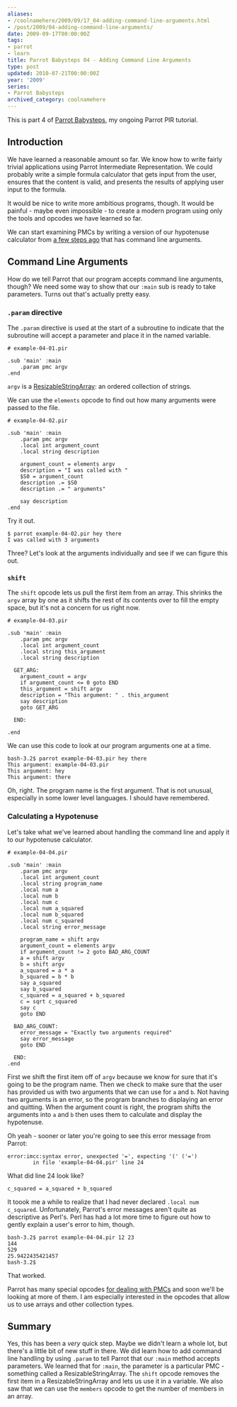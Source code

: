 ```yaml
---
aliases:
- /coolnamehere/2009/09/17_04-adding-command-line-arguments.html
- /post/2009/04-adding-command-line-arguments/
date: 2009-09-17T00:00:00Z
tags:
- parrot
- learn
title: Parrot Babysteps 04 - Adding Command Line Arguments
type: post
updated: 2010-07-21T00:00:00Z
year: '2009'
series:
- Parrot Babysteps
archived_category: coolnamehere
---
```


[Parrot Babysteps]: /post/2009/parrot-babysteps/
This is part 4 of [Parrot Babysteps][], my ongoing Parrot PIR tutorial.
<!--more-->

## Introduction

We have learned a reasonable amount so far.
We know how to write fairly trivial applications using Parrot
Intermediate Representation. We could probably write a simple formula
calculator that gets input from the user, ensures that the content is valid,
and presents the results of applying user input to the formula.

It would be nice to write more ambitious programs, though. It would be
painful - maybe even impossible - to create a modern program using only
the tools and opcodes we have learned so far.

[a few steps ago]: /post/2009/02-variables-and-types/

We can start examining PMCs by writing a version of our hypotenuse calculator
from [a few steps ago][] that has command line
arguments.

## Command Line Arguments

How do we tell Parrot that our program accepts command line arguments, though?
We need some way to show that our `:main` sub is ready to take parameters.
Turns out that's actually pretty easy.

### `.param` directive

The `.param` directive is used at the start of a subroutine to indicate
that the subroutine will accept a parameter and place it in the named
variable.

    # example-04-01.pir

    .sub 'main' :main
        .param pmc argv
    .end

`argv` is a [ResizableStringArray](http://docs.parrot.org/parrot/latest/html/src/pmc/resizablestringarray.pmc.html):
an ordered collection of strings.

We can use the `elements` opcode to find out how many arguments were passed to the file.

    # example-04-02.pir

    .sub 'main' :main
        .param pmc argv
        .local int argument_count
        .local string description

        argument_count = elements argv
        description = "I was called with "
        $S0 = argument_count
        description .= $S0
        description .= " arguments"

        say description
    .end

Try it out.

    $ parrot example-04-02.pir hey there
    I was called with 3 arguments

Three? Let's look at the arguments individually and see if we can figure this out.

### `shift`

The `shift` opcode lets us pull the first item from an array. This shrinks
the `argv` array by one as it shifts the rest of its contents over to fill
the empty space, but it's not a concern for us right now.

    # example-04-03.pir

    .sub 'main' :main
        .param pmc argv
        .local int argument_count
        .local string this_argument
        .local string description

      GET_ARG:
        argument_count = argv
        if argument_count <= 0 goto END
        this_argument = shift argv
        description = "This argument: " . this_argument
        say description
        goto GET_ARG

      END:

    .end

We can use this code to look at our program arguments one at a time.

    bash-3.2$ parrot example-04-03.pir hey there
    This argument: example-04-03.pir
    This argument: hey
    This argument: there

Oh, right. The program name is the first argument. That is not unusual,
especially in some lower level languages. I should have remembered.

### Calculating a Hypotenuse

Let's take what we've learned about handling the command line and apply it to
our hypotenuse calculator.

    # example-04-04.pir

    .sub 'main' :main
        .param pmc argv
        .local int argument_count
        .local string program_name
        .local num a
        .local num b
        .local num c
        .local num a_squared
        .local num b_squared
        .local num c_squared
        .local string error_message

        program_name = shift argv
        argument_count = elements argv
        if argument_count != 2 goto BAD_ARG_COUNT
        a = shift argv
        b = shift argv
        a_squared = a * a
        b_squared = b * b
        say a_squared
        say b_squared
        c_squared = a_squared + b_squared
        c = sqrt c_squared
        say c
        goto END

      BAD_ARG_COUNT:
        error_message = "Exactly two arguments required"
        say error_message
        goto END

      END:
    .end

First we shift the first item off of `argv` because we know for sure that it's
going to be the program name. Then we check to make sure that the user has
provided us with two arguments that we can use for `a` and `b`. Not having two
arguments is an error, so the program branches to displaying an error and 
quitting. When the argument count is right, the program shifts the 
arguments into `a` and `b` then uses them to calculate and display the 
hypotenuse.

Oh yeah - sooner or later you're going to see this error message from Parrot:

    error:imcc:syntax error, unexpected '=', expecting '(' ('=')
            in file 'example-04-04.pir' line 24

What did line 24 look like?

    c_squared = a_squared + b_squared

It toook me a while to realize that I had never
declared `.local num c_squared`. Unfortunately, Parrot's error messages aren't
quite as descriptive as Perl's. Perl has had a lot more time to figure out how
to gently explain a user's error to him, though.

    bash-3.2$ parrot example-04-04.pir 12 23
    144
    529
    25.9422435421457
    bash-3.2$

That worked. 
    
Parrot has many special opcodes [for dealing with 
PMCs](http://docs.parrot.org/parrot/latest/html/src/ops/pmc.ops.html) and soon we'll
be looking at more of them. I am especially interested in the opcodes that allow
us to use arrays and other collection types.

## Summary

Yes, this has been a *very* quick step. Maybe we didn't learn a whole lot, 
but there's a little bit of new stuff in there. We
did learn how to add command line handling by using `.param` to tell Parrot that
our `:main` method accepts parameters. We learned that for `:main`, the parameter
is a particular PMC - something called a ResizableStringArray. The `shift` opcode
removes the first item in a ResizableStringArray and lets us use it in a variable.
We also saw that we can use the `members` opcode to get the number of members in
an array.


